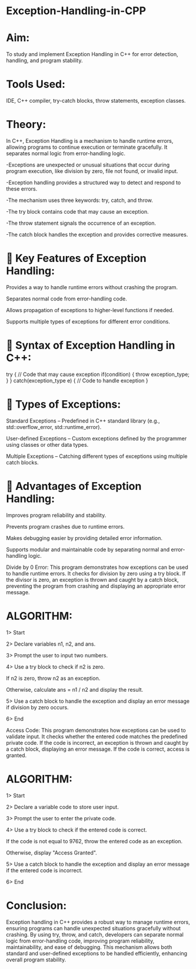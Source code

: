 # Exception-Handling-in-CPP

# Aim: 
To study and implement Exception Handling in C++ for error detection, handling, and program stability.

# Tools Used: 
IDE, C++ compiler, try-catch blocks, throw statements, exception classes.

# Theory:

In C++, Exception Handling is a mechanism to handle runtime errors, allowing programs to continue execution or terminate gracefully. It separates normal logic from error-handling logic.

-Exceptions are unexpected or unusual situations that occur during program execution, like division by zero, file not found, or invalid input.

-Exception handling provides a structured way to detect and respond to these errors.

-The mechanism uses three keywords: try, catch, and throw.

-The try block contains code that may cause an exception.

-The throw statement signals the occurrence of an exception.

-The catch block handles the exception and provides corrective measures.

# 🔹 Key Features of Exception Handling:

Provides a way to handle runtime errors without crashing the program.

Separates normal code from error-handling code.

Allows propagation of exceptions to higher-level functions if needed.

Supports multiple types of exceptions for different error conditions.

# 🔹 Syntax of Exception Handling in C++:

try {
   // Code that may cause exception
   if(condition) {
       throw exception_type;
   }
} 
catch(exception_type e) {
     // Code to handle exception
}
# 🔹 Types of Exceptions:

Standard Exceptions – Predefined in C++ standard library (e.g., std::overflow_error, std::runtime_error).

User-defined Exceptions – Custom exceptions defined by the programmer using classes or other data types.

Multiple Exceptions – Catching different types of exceptions using multiple catch blocks.

# 🔹 Advantages of Exception Handling:

Improves program reliability and stability.

Prevents program crashes due to runtime errors.

Makes debugging easier by providing detailed error information.

Supports modular and maintainable code by separating normal and error-handling logic.

Divide by 0 Error:
This program demonstrates how exceptions can be used to handle runtime errors. It checks for division by zero using a try block. If the divisor is zero, an exception is thrown and caught by a catch block, preventing the program from crashing and displaying an appropriate error message.

# ALGORITHM:

1> Start

2> Declare variables n1, n2, and ans.

3> Prompt the user to input two numbers.

4> Use a try block to check if n2 is zero.

If n2 is zero, throw n2 as an exception.

Otherwise, calculate ans = n1 / n2 and display the result.

5> Use a catch block to handle the exception and display an error message if division by zero occurs.

6> End

Access Code:
This program demonstrates how exceptions can be used to validate input. It checks whether the entered code matches the predefined private code. If the code is incorrect, an exception is thrown and caught by a catch block, displaying an error message. If the code is correct, access is granted.

# ALGORITHM:

1> Start

2> Declare a variable code to store user input.

3> Prompt the user to enter the private code.

4> Use a try block to check if the entered code is correct.

If the code is not equal to 9762, throw the entered code as an exception.

Otherwise, display "Access Granted".

5> Use a catch block to handle the exception and display an error message if the entered code is incorrect.

6> End

# Conclusion:
Exception handling in C++ provides a robust way to manage runtime errors, ensuring programs can handle unexpected situations gracefully without crashing. By using try, throw, and catch, developers can separate normal logic from error-handling code, improving program reliability, maintainability, and ease of debugging. This mechanism allows both standard and user-defined exceptions to be handled efficiently, enhancing overall program stability.
